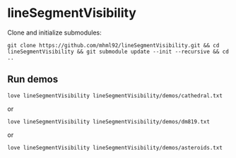 # lineSegmentVisibility
Clone and initialize submodules:

`git clone https://github.com/mhml92/lineSegmentVisibility.git && cd lineSegmentVisibility && git submodule update --init --recursive && cd ..`

## Run demos

`love lineSegmentVisibility lineSegmentVisibility/demos/cathedral.txt`

or 

`love lineSegmentVisibility lineSegmentVisibility/demos/dm819.txt`

or

`love lineSegmentVisibility lineSegmentVisibility/demos/asteroids.txt`

